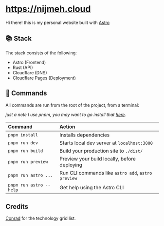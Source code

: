 # https://nijmeh.cloud

Hi there! this is my personal website built with [Astro](https://astro.build)

## 📚 Stack
The stack consists of the following:
- Astro (Frontend)
- Rust (API)
- Cloudflare (DNS)
- Cloudflare Pages (Deployment)

## 🧞 Commands

All commands are run from the root of the project, from a terminal:

_just a note I use pnpm, you may want to go install that [here](https://pnpm.io)._

| Command                 | Action                                             |
| :---------------------- | :------------------------------------------------- |
| `pnpm install`          | Installs dependencies                              |
| `pnpm run dev`          | Starts local dev server at `localhost:3000`        |
| `pnpm run build`        | Build your production site to `./dist/`            |
| `pnpm run preview`      | Preview your build locally, before deploying       |
| `pnpm run astro ...`    | Run CLI commands like `astro add`, `astro preview` |
| `pnpm run astro --help` | Get help using the Astro CLI                       |

## Credits

[Conrad](https://cnrad.dev) for the technology grid list.
